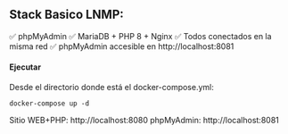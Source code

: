 <h2>Stack Basico LNMP:</h2>
✅ phpMyAdmin
✅ MariaDB + PHP 8 + Nginx
✅ Todos conectados en la misma red
✅ phpMyAdmin accesible en http://localhost:8081

<h4>Ejecutar</h4>
Desde el directorio donde está el docker-compose.yml:

<code>docker-compose up -d</code>

Sitio WEB+PHP: http://localhost:8080
phpMyAdmin: http://localhost:8081

